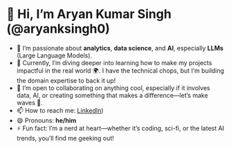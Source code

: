 # 👋 Hi, I’m Aryan Kumar Singh (@aryanksingh0)

- 👀 I’m passionate about **analytics**, **data science**, and **AI**, especially **LLMs** (Large Language Models). 
- 🌱 Currently, I’m diving deeper into learning how to make my projects impactful in the real world 🌍. I have the technical chops, but I’m building the domain expertise to back it up!  
- 💞️ I’m open to collaborating on anything cool, especially if it involves data, AI, or creating something that makes a difference—let’s make waves 🌊.
- 📫 How to reach me: [LinkedIn](https://www.linkedin.com/in/aryan-singh-612528309))
- 😄 Pronouns: **he/him**
- ⚡ Fun fact: I’m a nerd at heart—whether it’s coding, sci-fi, or the latest AI trends, you’ll find me geeking out!

